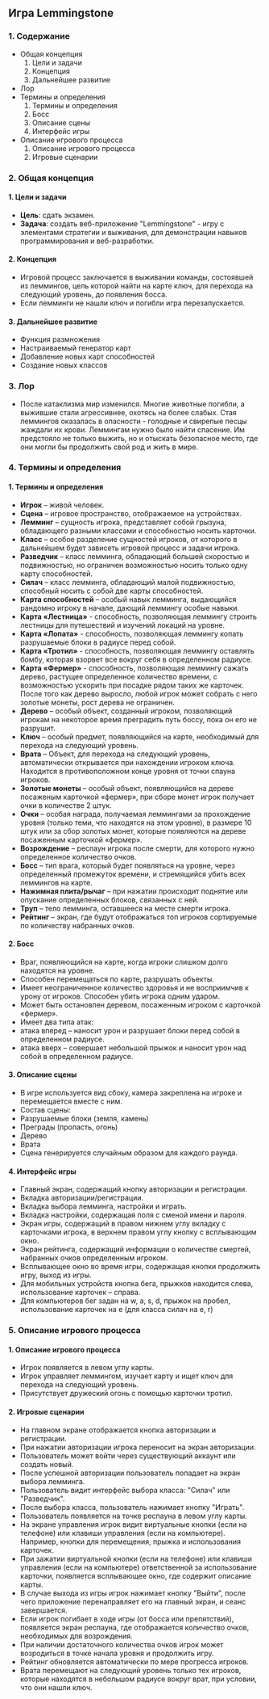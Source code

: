 ## Игра Lemmingstone
### 1. Содержание
 - Общая концепция
   1. Цели и задачи
   2. Концепция
   3. Дальнейшее развитие
 - Лор
 - Термины и определения
   1. Термины и определения
   2. Босс
   3. Описание сцены
   4. Интерфейс игры
 - Описание игрового процесса
   1. Описание игрового процесса
   2. Игровые сценарии

### 2. Общая концепция
#### 1. Цели и задачи
- **Цель**: сдать экзамен.
- **Задача**: создать веб-приложение "Lemmingstone" - игру с элементами стратегии и выживания, для демонстрации навыков программирования и веб-разработки.  
#### 2. Концепция
- Игровой процесс заключается в выживании команды, состоявшей из леммингов, цель которой найти на карте ключ, для перехода на следующий уровень, до появления босса.
- Если лемминги не нашли ключ и погибли игра перезапускается.
#### 3. Дальнейшее развитие
- Функция размножения
- Настраиваемый генератор карт
- Добавление новых карт способностей
- Создание новых классов

### 3. Лор
- После катаклизма мир изменился. Многие животные погибли, а выжившие стали агрессивнее, охотясь на более слабых. Стая леммингов оказалась в опасности - голодные и свирепые песцы жаждали их крови. Леммингам нужно было найти спасение. Им предстояло не только выжить, но и отыскать безопасное место, где они могли бы продолжить свой род и жить в мире.

### 4. Термины и определения
#### 1. Термины и определения
- **Игрок** – живой человек.
- **Сцена** – игровое пространство, отображаемое на устройствах.
- **Лемминг** – сущность игрока, представляет собой грызуна, обладающего разными классами и способностью носить карточки.
- **Класс** – особое разделение сущностей игроков, от которого в дальнейшем будет зависеть игровой процесс и задачи игрока.
- **Разведчик** – класс лемминга, обладающий большей скоростью и подвижностью, но ограничен возможностью носить только одну карту способностей.
- **Силач** – класс лемминга, обладающий малой подвижностью, способный носить с собой две карты способностей.
- **Карта способностей** – особый навык лемминга, выдающийся рандомно игроку в начале, дающий леммингу особые навыки.
- **Карта «Лестница»** - способность, позволяющая леммингу строить лестницы для путешествий и изучений локаций на уровне.
- **Карта «Лопата»** - способность, позволяющая леммингу копать разрушаемые блоки в радиусе перед собой.
- **Карта «Тротил»** - способность, позволяющая леммингу оставлять бомбу, которая взорвет все вокруг себя в определенном радиусе.
- **Карта «Фермер»** - способность, позволяющая леммингу сажать дерево, растущее определенное количество времени, с возможностью ускорить при посадке рядом таких же карточек. После того как дерево выросло, любой игрок может собрать с него золотые монеты, рост дерева не ограничен.
- **Дерево** – особый объект, созданный игроком, позволяющий игрокам на некоторое время преградить путь боссу, пока он его не разрушит.
- **Ключ** – особый предмет, появляющийся на карте, необходимый для перехода на следующий уровень.
- **Врата** – Объект, для перехода на следующий уровень, автоматически открывается при нахождении игроком ключа. Находится в противоположном конце уровня от точки спауна игроков.
- **Золотые монеты** – особый объект, появляющийся на дереве посаженым карточкой «фермер», при сборе монет игрок получает очки в количестве 2 штук.
- **Очки** – особая награда, получаемая леммингами за прохождение уровня (только теми, что находятся на этом уровне), в размере 10 штук или за сбор золотых монет, которые появляются на дереве посаженным карточкой «фермер».
- **Возрождение** – респаун игрока после смерти, для которого нужно определенное количество очков.
- **Босс** – тип врага, который будет появляться на уровне, через определенный промежуток времени, и стремящийся убить всех леммингов на карте.
- **Нажимная плита/рычаг** – при нажатии происходит поднятие или опускание определенных блоков, связанных с ней.
- **Труп** – тело лемминга, оставшееся на месте смерти игрока.
- **Рейтинг** – экран, где будут отображаться топ игроков сортируемые по количеству набранных очков.
#### 2. Босс
- Враг, появляющийся на карте, когда игроки слишком долго находятся на уровне.
- Способен перемещаться по карте, разрушать объекты.
- Имеет неограниченное количество здоровья и не восприимчив к урону от игроков. Способен убить игрока одним ударом.
- Может быть остановлен деревом, посаженным игроком с карточкой «фермер».
- Имеет два типа атак:
- атака вперед – наносит урон и разрушает блоки перед собой в определенном радиусе.
- атака вверх – совершает небольшой прыжок и наносит урон над собой в определенном радиусе.
#### 3. Описание сцены
- В игре используется вид сбоку, камера закреплена на игроке и перемещается вместе с ним.
- Состав сцены:
- Разрушаемые блоки (земля, камень)
- Преграды (пропасть, огонь)
- Дерево
- Врата
- Сцена генерируется случайным образом для каждого раунда.
#### 4. Интерфейс игры
- Главный экран, содержащий кнопку авторизации и регистрации.
- Вкладка авторизации/регистрации.
- Вкладка выбора лемминга, настройки и играть.
- Вкладка настройки, содержащая поля с сменой имени и пароля.
- Экран игры, содержащий в правом нижнем углу вкладку с карточками игрока, в верхнем правом углу кнопку с всплывающим окно.
- Экран рейтинга, содержащий информации о количестве смертей, набранных очков определенным игроком.
- Всплывающее окно во время игры, содержащая кнопки продолжить игру, выход из игры.
- Для мобильных устройств кнопка бега, прыжков находится слева, использование карточек – справа.
- Для компьютеров бег задан на w, a, s, d, прыжок на пробел, использование карточек на e (для класса силач на e, r)

### 5. Описание игрового процесса
#### 1. Описание игрового процесса
- Игрок появляется в левом углу карты.
- Игрок управляет леммингом, изучает карту и ищет ключ для перехода на следующий уровень.
- Присутствует дружеский огонь с помощью карточки тротил.
#### 2. Игровые сценарии
- На главном экране отображается кнопка авторизации и регистрации. 
- При нажатии авторизации игрока переносит на экран авторизации.
- Пользователь может войти через существующий аккаунт или создать новый.
- После успешной авторизации пользователь попадает на экран выбора лемминга.
- Пользователь видит интерфейс выбора класса: "Силач" или "Разведчик".
- После выбора класса, пользователь нажимает кнопку "Играть".
- Пользователь появляется на точке респауна в левом углу карты.
- На экране управления игрок видит виртуальные кнопки (если на телефоне) или клавиши управления (если на компьютере). Например, кнопки для перемещения, прыжка и использования карточек.
- При зажатии виртуальной кнопки (если на телефоне) или клавиши управления (если на компьютере) ответственной за использование карточки, появляется всплывающее окно, где содержит описание карты.
- В случае выхода из игры игрок нажимает кнопку "Выйти", после чего приложение перенаправляет его на главный экран, и сеанс завершается.
- Если игрок погибает в ходе игры (от босса или препятствий), появляется экран респауна, где отображается количество очков, необходимых для возрождения.
- При наличии достаточного количества очков игрок может возродиться в точке начала уровня и продолжить игру.
- Рейтинг обновляется автоматически по мере прогресса игроков.
- Врата перемещают на следующий уровень только тех игроков, которые находятся в небольшом радиусе вокруг врат, при условии, что они нашли ключ.

